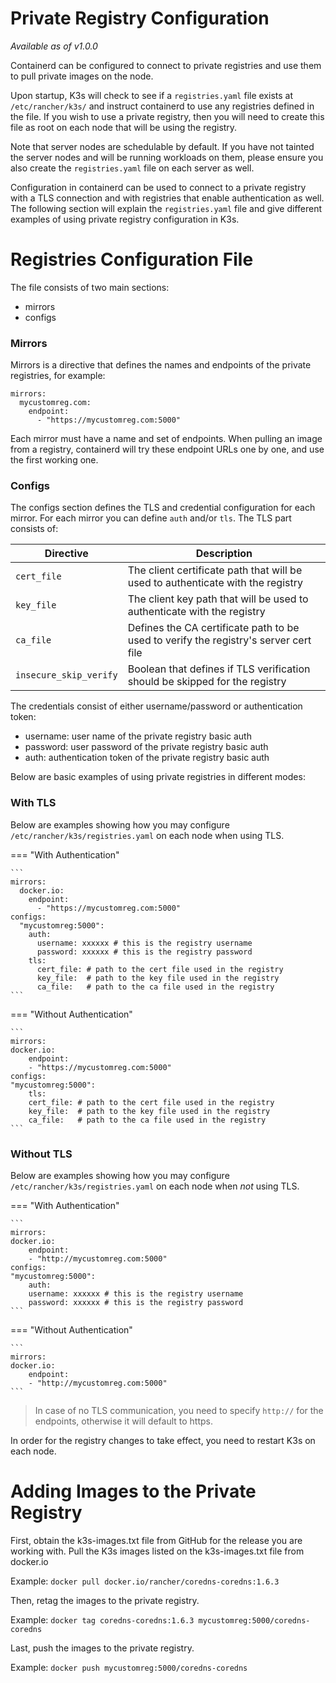 
# Private Registry Configuration

_Available as of v1.0.0_

Containerd can be configured to connect to private registries and use them to pull private images on the node.

Upon startup, K3s will check to see if a `registries.yaml` file exists at `/etc/rancher/k3s/` and instruct containerd to use any registries defined in the file. If you wish to use a private registry, then you will need to create this file as root on each node that will be using the registry.

Note that server nodes are schedulable by default. If you have not tainted the server nodes and will be running workloads on them, please ensure you also create the `registries.yaml` file on each server as well.

Configuration in containerd can be used to connect to a private registry with a TLS connection and with registries that enable authentication as well. The following section will explain the `registries.yaml` file and give different examples of using private registry configuration in K3s.

# Registries Configuration File

The file consists of two main sections:

- mirrors
- configs

### Mirrors

Mirrors is a directive that defines the names and endpoints of the private registries, for example:

```
mirrors:
  mycustomreg.com:
    endpoint:
      - "https://mycustomreg.com:5000"
```

Each mirror must have a name and set of endpoints. When pulling an image from a registry, containerd will try these endpoint URLs one by one, and use the first working one.

### Configs

The configs section defines the TLS and credential configuration for each mirror. For each mirror you can define `auth` and/or `tls`. The TLS part consists of:

Directive | Description
----------|------------
`cert_file` | The client certificate path that will be used to authenticate with the registry
`key_file` | The client key path that will be used to authenticate with the registry
`ca_file` | Defines the CA certificate path to be used to verify the registry's server cert file
`insecure_skip_verify` | Boolean that defines if TLS verification should be skipped for the registry

The credentials consist of either username/password or authentication token:

- username: user name of the private registry basic auth
- password: user password of the private registry basic auth
- auth: authentication token of the private registry basic auth

Below are basic examples of using private registries in different modes:

### With TLS

Below are examples showing how you may configure `/etc/rancher/k3s/registries.yaml` on each node when using TLS.

=== "With Authentication"

    ```
    mirrors:
      docker.io:
        endpoint:
          - "https://mycustomreg.com:5000"
    configs:
      "mycustomreg:5000":
        auth:
          username: xxxxxx # this is the registry username
          password: xxxxxx # this is the registry password
        tls:
          cert_file: # path to the cert file used in the registry
          key_file:  # path to the key file used in the registry
          ca_file:   # path to the ca file used in the registry
    ```

=== "Without Authentication"

    ```
    mirrors:
    docker.io:
        endpoint:
        - "https://mycustomreg.com:5000"
    configs:
    "mycustomreg:5000":
        tls:
        cert_file: # path to the cert file used in the registry
        key_file:  # path to the key file used in the registry
        ca_file:   # path to the ca file used in the registry
    ```

### Without TLS

Below are examples showing how you may configure `/etc/rancher/k3s/registries.yaml` on each node when _not_ using TLS.

=== "With Authentication"

    ```
    mirrors:
    docker.io:
        endpoint:
        - "http://mycustomreg.com:5000"
    configs:
    "mycustomreg:5000":
        auth:
        username: xxxxxx # this is the registry username
        password: xxxxxx # this is the registry password
    ```

=== "Without Authentication"

    ```
    mirrors:
    docker.io:
        endpoint:
        - "http://mycustomreg.com:5000"
    ```


> In case of no TLS communication, you need to specify `http://` for the endpoints, otherwise it will default to https.
 
In order for the registry changes to take effect, you need to restart K3s on each node.

# Adding Images to the Private Registry

First, obtain the k3s-images.txt file from GitHub for the release you are working with.
Pull the K3s images listed on the k3s-images.txt file from docker.io

Example: `docker pull docker.io/rancher/coredns-coredns:1.6.3`

Then, retag the images to the private registry.

Example: `docker tag coredns-coredns:1.6.3 mycustomreg:5000/coredns-coredns`

Last, push the images to the private registry.

Example: `docker push mycustomreg:5000/coredns-coredns`
